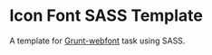 # Icon Font SASS Template

A template for [Grunt-webfont](https://github.com/sapegin/grunt-webfont) task using SASS.